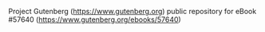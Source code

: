 Project Gutenberg (https://www.gutenberg.org) public repository for
eBook #57640 (https://www.gutenberg.org/ebooks/57640)

